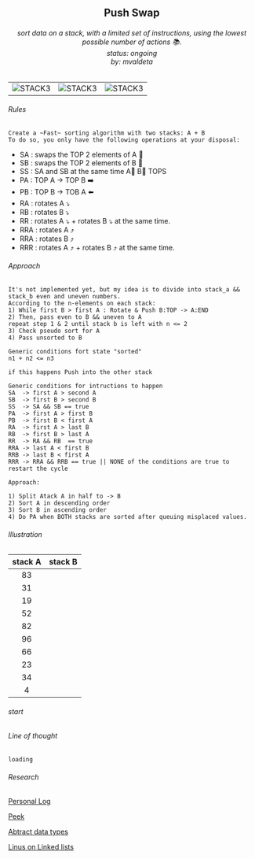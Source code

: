 <h2 align="center">
Push Swap

</h2>
<h6 align="center">
sort data on a stack, with a limited set of instructions,  
using the lowest possible number of actions 📚. 
<br>
status: ongoing
<br>
by: mvaldeta
</h6>

<h2>
</h2>

|  |  |  |
|:---------:|:---------:|:---------:|
|![STACK3](https://64.media.tumblr.com/ac866c7d72f6f3a3958ae1a238038d88/tumblr_nyaxxsIIaQ1qblxj7o7_400.gifv)|![STACK3](https://64.media.tumblr.com/bcf49029014e8bbecf72e9c4a4ab6337/tumblr_nyaxxsIIaQ1qblxj7o3_400.gifv)|![STACK3](https://64.media.tumblr.com/84fbd5ff5b0a41347f7ad9de95dd534e/tumblr_nyaxxsIIaQ1qblxj7o10_400.gifv)|

###### Rules  
```
Create a ~Fast~ sorting algorithm with two stacks: A + B  
To do so, you only have the following operations at your disposal:  
```
- SA  : swaps the TOP 2 elements of A 🔄    
- SB  : swaps the TOP 2 elements of B 🔄    
- SS  : SA and SB at the same time  A🔄 B🔄 TOPS
- PA  : TOP A -> TOP B ➡️ 
- PB  : TOP B -> TOB A ⬅️
- RA  : rotates A ⤵️
- RB  : rotates B ⤵️ 
- RR  : rotates A ⤵️ + rotates B ⤵️ at the same time.
- RRA : rotates A ⤴️ 
- RRA : rotates B ⤴️  
- RRR : rotates A ⤴️ + rotates B ⤴️ at the same time.  

###### Approach  
```
It's not implemented yet, but my idea is to divide into stack_a && stack_b even and uneven numbers. 
According to the n-elements on each stack:  
1) While first B > first A : Rotate & Push B:TOP -> A:END
2) Then, pass even to B && uneven to A
repeat step 1 & 2 until stack b is left with n <= 2
3) Check pseudo sort for A
4) Pass unsorted to B

Generic conditions fort state "sorted"
n1 + n2 <= n3

if this happens Push into the other stack

Generic conditions for intructions to happen
SA  -> first A > second A
SB  -> first B > second B
SS  -> SA && SB == true
PA  -> first A > first B
PB  -> first B < first A 
RA  -> first A > last B
RB  -> first B > last A
RR  -> RA && RB  == true
RRA -> last A < first B
RRB -> last B < first A
RRR -> RRA && RRB == true || NONE of the conditions are true to restart the cycle

Approach:

1) Split Atack A in half to -> B
2) Sort A in descending order
3) Sort B in ascending order
4) Do PA when BOTH stacks are sorted after queuing misplaced values.
```

###### Illustration 

| stack A | stack B |
|:---------:|:-----------------:|
| 83 |    |
| 31 |    |
| 19 |    |
| 52 |    |
| 82 |    |
| 96 |    |
| 66 |    |
| 23 |    |
| 34 |    |
| 4  |    | 
###### start

###### Line of thought
```
loading
```

###### Research  

[Personal Log](https://docs.google.com/document/d/1BRx4uDb469BFj6pL2ozEluOIOzOkLMNUBLTMFMG50CU/edit?usp=sharing)  

[Peek](https://en.wikipedia.org/wiki/Peek_(data_type_operation))   

[Abtract data types](https://en.wikipedia.org/wiki/Abstract_data_type)

[Linus on Linked lists](https://github.com/mkirchner/linked-list-good-taste)  

